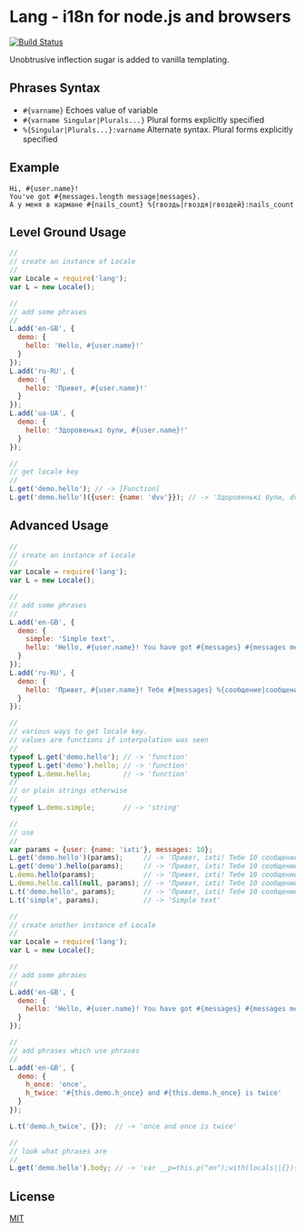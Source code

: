 Lang - i18n for node.js and browsers
====
[![Build Status](https://secure.travis-ci.org/dvv/lang.png)](http://travis-ci.org/dvv/lang)

Unobtrusive inflection sugar is added to vanilla templating.

## Phrases Syntax

-  `#{varname}` Echoes value of variable
-  `#{varname Singular|Plurals...}` Plural forms explicitly specified
-  `%{Singular|Plurals...}:varname` Alternate syntax. Plural forms explicitly specified

Example
----

    Hi, #{user.name}!
    You've got #{messages.length message|messages}.
    А у меня в кармане #{nails_count} %{гвоздь|гвоздя|гвоздей}:nails_count

## Level Ground Usage

```js
//
// create an instance of Locale
//
var Locale = require('lang');
var L = new Locale();

//
// add some phrases
//
L.add('en-GB', {
  demo: {
    hello: 'Hello, #{user.name}!'
  }
});
L.add('ru-RU', {
  demo: {
    hello: 'Привет, #{user.name}!'
  }
});
L.add('ua-UA', {
  demo: {
    hello: 'Здоровенькі були, #{user.name}!'
  }
});

//
// get locale key
//
L.get('demo.hello'); // -> [Function]
L.get('demo.hello')({user: {name: 'dvv'}}); // -> 'Здоровенькі були, dvv!'
```

## Advanced Usage

```js
//
// create an instance of Locale
//
var Locale = require('lang');
var L = new Locale();

//
// add some phrases
//
L.add('en-GB', {
  demo: {
    simple: 'Simple text',
    hello: 'Hello, #{user.name}! You have got #{messages} #{messages message}'
  }
});
L.add('ru-RU', {
  demo: {
    hello: 'Привет, #{user.name}! Тебе #{messages} %{сообщение|сообщения|сообщений}:messages'
  }
});

//
// various ways to get locale key.
// values are functions if interpolation was seen
//
typeof L.get('demo.hello'); // -> 'function'
typeof L.get('demo').hello; // -> 'function'
typeof L.demo.hello;        // -> 'function'
//
// or plain strings otherwise
//
typeof L.demo.simple;       // -> 'string'

//
// use
//
var params = {user: {name: 'ixti'}, messages: 10};
L.get('demo.hello')(params);     // -> 'Привет, ixti! Тебе 10 сообщений'
L.get('demo').hello(params);     // -> 'Привет, ixti! Тебе 10 сообщений'
L.demo.hello(params);            // -> 'Привет, ixti! Тебе 10 сообщений'
L.demo.hello.call(null, params); // -> 'Привет, ixti! Тебе 10 сообщений'
L.t('demo.hello', params);       // -> 'Привет, ixti! Тебе 10 сообщений'
L.t('simple', params);           // -> 'Simple text'

//
// create another instance of Locale
//
var Locale = require('lang');
var L = new Locale();

//
// add some phrases
//
L.add('en-GB', {
  demo: {
    hello: 'Hello, #{user.name}! You have got #{messages} #{messages message|messages}'
  }
});

//
// add phrases which use phrases
//
L.add('en-GB', {
  demo: {
    h_once: 'once',
    h_twice: '#{this.demo.h_once} and #{this.demo.h_once} is twice'
  }
});

L.t('demo.h_twice', {});  // -> 'once and once is twice'

//
// look what phrases are
//
L.get('demo.hello').body; // -> 'var __p=this.p("en");with(locals||{}){return ["Hello, ",user.name,"! You have got ",messages," ",__p(messages,["message","messages"]),""].join("")}'
```

## License

[MIT](lang/license.txt)
